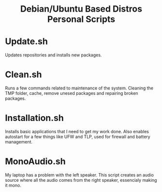 <h1 align="center">Debian/Ubuntu Based Distros Personal Scripts</h1>

Update.sh
=================
Updates repositories and installs new packages.


Clean.sh
=================
Runs a few commands related to maintenance of the system. Cleaning the TMP folder, cache, remove unesed packages and repairing broken packages.


Installation.sh
=================
Installs basic applications that I need to get my work done. Also enables autostart for a few things like UFW and TLP, used for firewall and battery management.


MonoAudio.sh
=================
My laptop has a problem with the left speaker. This script creates an audio source where all the audio comes from the right speaker, essencialy making it mono.
